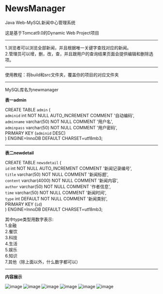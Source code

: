# NewsManager
Java Web-MySQL新闻中心管理系统

这是基于Tomcat9.0的Dynamic Web Project项目  

-------------------------------------------------

1.浏览者可以浏览全部新闻，并且根据唯一关键字查找对应的新闻。  
2.管理员可以增，删，改，查，并且跟用户的查询结果页面会提供编辑和删除选项。

---------------------------------------------------

使用教程：将build和src文件夹，覆盖你的项目的对应文件夹

--------------------------------------------------
MySQL库名为newmanager  

**表一admin**  

CREATE TABLE `admin` (  
  `adminid` int NOT NULL AUTO_INCREMENT COMMENT '自动编码',  
  `adminname` varchar(50) NOT NULL COMMENT '用户名',  
  `adminpass` varchar(50) NOT NULL COMMENT '用户密码',  
  PRIMARY KEY (`adminid` DESC)  
) ENGINE=InnoDB DEFAULT CHARSET=utf8mb3;  

---------------------------------------------------
**表二newdetail**  

CREATE TABLE `newsdetail` (  
  `id` int NOT NULL AUTO_INCREMENT COMMENT '新闻记录编号',  
  `title` varchar(50) NOT NULL COMMENT '新闻标题',  
  `content` varchar(4000) NOT NULL COMMENT '新闻内容',  
  `author` varchar(50) NOT NULL COMMENT '作者信息',  
  `time` varchar(50) NOT NULL COMMENT '新闻时间',  
  `type` int DEFAULT NOT NULL COMMENT '新闻类别',  
  PRIMARY KEY (`id`)  
) ENGINE=InnoDB DEFAULT CHARSET=utf8mb3;  

其中type类型用数字表示:  
  1.金融  
  2.餐饮  
  3.科技  
  4.生活  
  5.娱乐  
  6.知识  
  7.其他（除上面以外，什么数字都可以）

---------------------------------------------------

**内容展示**  

![image](https://github.com/user-attachments/assets/93addda9-410e-48fe-a0f0-e0d8dec1937a)
![image](https://github.com/user-attachments/assets/1d42d21e-1a00-4f6a-b263-96afb0bf29c2)
![image](https://github.com/user-attachments/assets/c12dbc22-3e44-4114-a1e3-878966fbf909)
![image](https://github.com/user-attachments/assets/2a5f8cbc-4a4e-48a9-bcb6-bcad845a1f8d)
![image](https://github.com/user-attachments/assets/719f55c8-a885-49ec-bc3a-36565aee4b44)
![image](https://github.com/user-attachments/assets/c06b01e5-c999-43ae-b066-79a9e57a3185)


